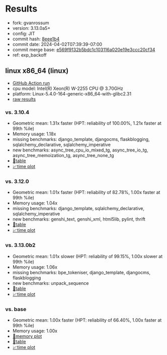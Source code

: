 # Results

- fork: gvanrossum
- version: 3.13.0a5+
- config: JIT
- commit hash: [8eee1b4](https://github.com/gvanrossum/cpython/commit/8eee1b4)
- commit date: 2024-04-02T07:39:39-07:00
- commit merge base: [e569f9132b5bdc1c103116a020e19e3ccc20cf34](https://github.com/gvanrossum/cpython/commit/e569f9132b5bdc1c103116a020e19e3ccc20cf34)
- ref: exp_backoff

## linux x86_64 (linux)

- [GitHub Action run](https://github.com/faster-cpython/benchmarking/actions/runs/8525964938)
- cpu model: Intel(R) Xeon(R) W-2255 CPU @ 3.70GHz
- platform: Linux-5.4.0-164-generic-x86_64-with-glibc2.31
- [raw results](bm-20240402-linux-x86_64-gvanrossum-exp_backoff-3.13.0a5%2B-8eee1b4.json)

### vs. 3.10.4

- Geometric mean: 1.31x faster (HPT: reliability of 100.00%, 1.21x faster at 99th %ile)
- Memory usage: 1.18x
- missing benchmarks: django_template, djangocms, flaskblogging, sqlalchemy_declarative, sqlalchemy_imperative
- new benchmarks: async_tree_cpu_io_mixed_tg, async_tree_io_tg, async_tree_memoization_tg, async_tree_none_tg
- [📄table](bm-20240402-linux-x86_64-gvanrossum-exp_backoff-3.13.0a5%2B-8eee1b4-vs-3.10.4.md)
- [📈time plot](bm-20240402-linux-x86_64-gvanrossum-exp_backoff-3.13.0a5%2B-8eee1b4-vs-3.10.4.svg)

### vs. 3.12.0

- Geometric mean: 1.01x faster (HPT: reliability of 82.78%, 1.00x faster at 99th %ile)
- Memory usage: 1.04x
- missing benchmarks: django_template, sqlalchemy_declarative, sqlalchemy_imperative
- new benchmarks: genshi_text, genshi_xml, html5lib, pylint, thrift
- [📄table](bm-20240402-linux-x86_64-gvanrossum-exp_backoff-3.13.0a5%2B-8eee1b4-vs-3.12.0.md)
- [📈time plot](bm-20240402-linux-x86_64-gvanrossum-exp_backoff-3.13.0a5%2B-8eee1b4-vs-3.12.0.svg)

### vs. 3.13.0b2

- Geometric mean: 1.01x slower (HPT: reliability of 99.15%, 1.00x slower at 99th %ile)
- Memory usage: 1.06x
- missing benchmarks: bpe_tokeniser, django_template, djangocms, flaskblogging
- new benchmarks: unpack_sequence
- [📄table](bm-20240402-linux-x86_64-gvanrossum-exp_backoff-3.13.0a5%2B-8eee1b4-vs-3.13.0b2.md)
- [📈time plot](bm-20240402-linux-x86_64-gvanrossum-exp_backoff-3.13.0a5%2B-8eee1b4-vs-3.13.0b2.svg)

### vs. base

- Geometric mean: 1.00x faster (HPT: reliability of 66.40%, 1.00x faster at 99th %ile)
- Memory usage: 1.00x
- [🧠memory plot](bm-20240402-linux-x86_64-gvanrossum-exp_backoff-3.13.0a5%2B-8eee1b4-vs-base-mem.svg)
- [📄table](bm-20240402-linux-x86_64-gvanrossum-exp_backoff-3.13.0a5%2B-8eee1b4-vs-base.md)
- [📈time plot](bm-20240402-linux-x86_64-gvanrossum-exp_backoff-3.13.0a5%2B-8eee1b4-vs-base.svg)

